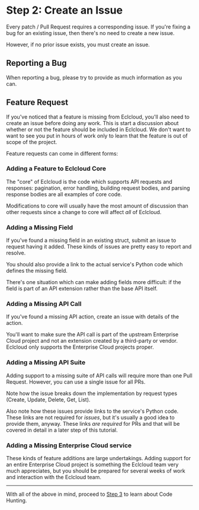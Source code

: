 Step 2: Create an Issue
=======================

Every patch / Pull Request requires a corresponding issue. If you're fixing
a bug for an existing issue, then there's no need to create a new issue.

However, if no prior issue exists, you must create an issue.

Reporting a Bug
---------------

When reporting a bug, please try to provide as much information as you
can.

Feature Request
---------------

If you've noticed that a feature is missing from Eclcloud, you'll also
need to create an issue before doing any work. This is start a discussion about
whether or not the feature should be included in Eclcloud. We don't want to
want to see you put in hours of work only to learn that the feature is out of
scope of the project.

Feature requests can come in different forms:

### Adding a Feature to Eclcloud Core

The "core" of Eclcloud is the code which supports API requests and
responses: pagination, error handling, building request bodies, and parsing
response bodies are all examples of core code.

Modifications to core will usually have the most amount of discussion than
other requests since a change to core will affect _all_ of Eclcloud.

### Adding a Missing Field

If you've found a missing field in an existing struct, submit an issue to
request having it added. These kinds of issues are pretty easy to report
and resolve.

You should also provide a link to the actual service's Python code which
defines the missing field.

There's one situation which can make adding fields more difficult: if the field
is part of an API extension rather than the base API itself.

### Adding a Missing API Call

If you've found a missing API action, create an issue with details of
the action.

You'll want to make sure the API call is part of the upstream Enterprise Cloud
project and not an extension created by a third-party or vendor. Eclcloud only
supports the Enterprise Cloud projects proper.

### Adding a Missing API Suite

Adding support to a missing suite of API calls will require more than one Pull
Request. However, you can use a single issue for all PRs.

Note how the issue breaks down the implementation by request types (Create,
Update, Delete, Get, List).

Also note how these issues provide links to the service's Python code. These
links are not required for _issues_, but it's usually a good idea to provide
them, anyway. These links _are required_ for PRs and that will be covered in
detail in a later step of this tutorial.

### Adding a Missing Enterprise Cloud service

These kinds of feature additions are large undertakings. Adding support for
an entire Enterprise Cloud project is something the Eclcloud team very much
appreciates, but you should be prepared for several weeks of work and
interaction with the Eclcloud team.

---

With all of the above in mind, proceed to [Step 3](step-03-code-hunting.md) to
learn about Code Hunting.

